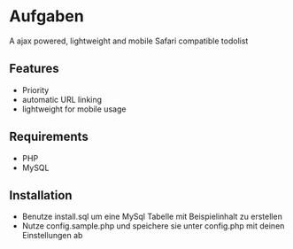 Aufgaben
==========

A ajax powered, lightweight and mobile Safari compatible todolist

Features
---------------

* Priority
* automatic URL linking
* lightweight for mobile usage

Requirements
---------------

* PHP
* MySQL

Installation
---------------

* Benutze install.sql um eine MySql Tabelle mit Beispielinhalt zu erstellen
* Nutze config.sample.php und speichere sie unter config.php mit deinen Einstellungen ab
